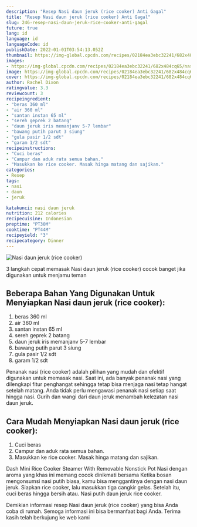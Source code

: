 ```yaml
---
description: "Resep Nasi daun jeruk (rice cooker) Anti Gagal"
title: "Resep Nasi daun jeruk (rice cooker) Anti Gagal"
slug: 246-resep-nasi-daun-jeruk-rice-cooker-anti-gagal
future: true
lang: id
language: id
languageCode: id
publishDate: 2022-01-01T03:54:13.052Z 
thumbnail: https://img-global.cpcdn.com/recipes/02184ea3ebc32241/682x484cq65/nasi-daun-jeruk-rice-cooker-foto-resep-utama.png
images:
- https://img-global.cpcdn.com/recipes/02184ea3ebc32241/682x484cq65/nasi-daun-jeruk-rice-cooker-foto-resep-utama.png
image: https://img-global.cpcdn.com/recipes/02184ea3ebc32241/682x484cq65/nasi-daun-jeruk-rice-cooker-foto-resep-utama.png
cover: https://img-global.cpcdn.com/recipes/02184ea3ebc32241/682x484cq65/nasi-daun-jeruk-rice-cooker-foto-resep-utama.png
author: Rachel Dixon
ratingvalue: 3.3
reviewcount: 3
recipeingredient:
- "beras 360 ml"
- "air 360 ml"
- "santan instan 65 ml"
- "sereh geprek 2 batang"
- "daun jeruk iris memanjanv 5-7 lembar"
- "bawang putih parut 3 siung"
- "gula pasir 1/2 sdt"
- "garam 1/2 sdt"
recipeinstructions:
- "Cuci beras"
- "Campur dan aduk rata semua bahan."
- "Masukkan ke rice cooker. Masak hinga matang dan sajikan."
categories:
- Resep
tags:
- nasi
- daun
- jeruk

katakunci: nasi daun jeruk 
nutrition: 212 calories
recipecuisine: Indonesian
preptime: "PT30M"
cooktime: "PT44M"
recipeyield: "3"
recipecategory: Dinner
---
```



![Nasi daun jeruk (rice cooker)](https://img-global.cpcdn.com/recipes/02184ea3ebc32241/682x484cq65/nasi-daun-jeruk-rice-cooker-foto-resep-utama.png)

3 langkah cepat memasak  Nasi daun jeruk (rice cooker) cocok banget jika digunakan untuk menjamu teman

<!--inarticleads1-->

## Beberapa Bahan Yang Digunakan Untuk Menyiapkan Nasi daun jeruk (rice cooker):

1. beras 360 ml
1. air 360 ml
1. santan instan 65 ml
1. sereh geprek 2 batang
1. daun jeruk iris memanjanv 5-7 lembar
1. bawang putih parut 3 siung
1. gula pasir 1/2 sdt
1. garam 1/2 sdt

Penanak nasi (rice cooker) adalah pilihan yang mudah dan efektif digunakan untuk memasak nasi. Saat ini, ada banyak penanak nasi yang dilengkapi fitur penghangat sehingga tetap bisa menjaga nasi tetap hangat setelah matang. Anda tidak perlu mengawasi penanak nasi setiap saat hingga nasi. Gurih dan wangi dari daun jeruk menambah kelezatan nasi daun jeruk. 

<!--inarticleads2-->

## Cara Mudah Menyiapkan Nasi daun jeruk (rice cooker):

1. Cuci beras
1. Campur dan aduk rata semua bahan.
1. Masukkan ke rice cooker. Masak hinga matang dan sajikan.


Dash Mini Rice Cooker Steamer With Removable Nonstick Pot Nasi dengan aroma yang khas ini memang cocok dinikmati bersama Ketika bosan mengonsumsi nasi putih biasa, kamu bisa menggantinya dengan nasi daun jeruk. Siapkan rice cooker, lalu masukkan tiga cangkir gelas. Setelah itu, cuci beras hingga bersih atau. Nasi putih daun jeruk rice cooker. 

Demikian informasi  resep Nasi daun jeruk (rice cooker)   yang bisa Anda coba di rumah. Semoga informasi ini bisa bermanfaat bagi Anda. Terima kasih telah berkujung ke web kami
